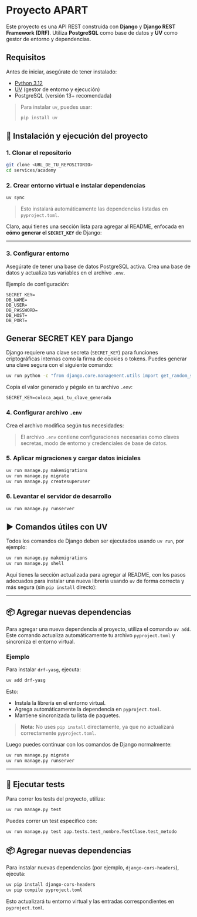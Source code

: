 # Proyecto APART

Este proyecto es una API REST construida con **Django** y **Django REST Framework (DRF)**. Utiliza **PostgreSQL** como base de datos y **UV** como gestor de entorno y dependencias.

## Requisitos

Antes de iniciar, asegúrate de tener instalado:

* [Python 3.12](https://www.python.org/downloads/)
* [UV](https://github.com/astral-sh/uv) (gestor de entorno y ejecución)
* PostgreSQL (versión 13+ recomendada)

> Para instalar `uv`, puedes usar:
>
> ```bash
> pip install uv
> ```

## 🧪 Instalación y ejecución del proyecto

### 1. Clonar el repositorio

```bash
git clone <URL_DE_TU_REPOSITORIO>
cd services/academy
```

### 2. Crear entorno virtual e instalar dependencias

```bash
uv sync
```

> Esto instalará automáticamente las dependencias listadas en `pyproject.toml`.

Claro, aquí tienes una sección lista para agregar al README, enfocada en **cómo generar el `SECRET_KEY`** de Django:

---


### 3. Configurar entorno

Asegúrate de tener una base de datos PostgreSQL activa. Crea una base de datos y actualiza tus variables en el archivo `.env`.

Ejemplo de configuración:

```env
SECRET_KEY=
DB_NAME=
DB_USER=
DB_PASSWORD=
DB_HOST=
DB_PORT=
```

## Generar SECRET KEY para Django

Django requiere una clave secreta (`SECRET_KEY`) para funciones criptográficas internas como la firma de cookies o tokens. Puedes generar una clave segura con el siguiente comando:

```bash
uv run python -c "from django.core.management.utils import get_random_secret_key; print(get_random_secret_key())"
```

Copia el valor generado y pégalo en tu archivo `.env`:

```env
SECRET_KEY=coloca_aquí_tu_clave_generada
```

### 4. Configurar archivo `.env`

Crea el archivo modifica según tus necesidades:

> El archivo `.env` contiene configuraciones necesarias como claves secretas, modo de entorno y credenciales de base de datos.

### 5. Aplicar migraciones y cargar datos iniciales

```bash
uv run manage.py makemigrations
uv run manage.py migrate
uv run manage.py createsuperuser
```

### 6. Levantar el servidor de desarrollo

```bash
uv run manage.py runserver
```

## ▶️ Comandos útiles con UV

Todos los comandos de Django deben ser ejecutados usando `uv run`, por ejemplo:

```bash
uv run manage.py makemigrations
uv run manage.py shell
```
Aquí tienes la sección actualizada para agregar al README, con los pasos adecuados para instalar una nueva librería usando `uv` de forma correcta y más segura (sin `pip install` directo):

---

## 📦 Agregar nuevas dependencias

Para agregar una nueva dependencia al proyecto, utiliza el comando `uv add`. Este comando actualiza automáticamente tu archivo `pyproject.toml` y sincroniza el entorno virtual.

### Ejemplo

Para instalar `drf-yasg`, ejecuta:

```bash
uv add drf-yasg
```

Esto:

* Instala la librería en el entorno virtual.
* Agrega automáticamente la dependencia en `pyproject.toml`.
* Mantiene sincronizada tu lista de paquetes.

> **Nota:** No uses `pip install` directamente, ya que no actualizará correctamente `pyproject.toml`.

Luego puedes continuar con los comandos de Django normalmente:

```bash
uv run manage.py migrate
uv run manage.py runserver
```

---

## 🧪 Ejecutar tests

Para correr los tests del proyecto, utiliza:

```bash
uv run manage.py test
```

Puedes correr un test específico con:

```bash
uv run manage.py test app.tests.test_nombre.TestClase.test_metodo
```

## 📦 Agregar nuevas dependencias

Para instalar nuevas dependencias (por ejemplo, `django-cors-headers`), ejecuta:

```bash
uv pip install django-cors-headers
uv pip compile pyproject.toml
```

Esto actualizará tu entorno virtual y las entradas correspondientes en `pyproject.toml`.